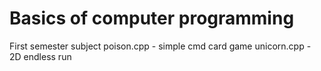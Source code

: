 # Basics of computer programming
First semester subject
poison.cpp - simple cmd card game
unicorn.cpp - 2D endless run
